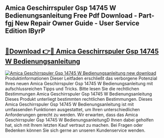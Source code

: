 ## Amica Geschirrspuler Gsp 14745 W Bedienungsanleitung Free Pdf Download - Part-fgj New Repair Owner Guide - User Service Edition lByrP

# <h2><a href="http://df2ln5.blite.top/?on=Amica+Geschirrspuler+Gsp+14745+W+Bedienungsanleitung">🔗Download 👉🔴 Amica Geschirrspuler Gsp 14745 W Bedienungsanleitung</a></h2>

[![Amica Geschirrspuler Gsp 14745 W Bedienungsanleitung new download](https://i.imgur.com/lujVjoI.png)](http://df2ln5.blite.top/?on=Amica+Geschirrspuler+Gsp+14745+W+Bedienungsanleitung)
Produktinformationen Dieser Leitfaden erschließt das verborgene Potenzial Ihres neuen Amica Geschirrspuler Gsp 14745 W Bedienungsanleitung mit aufschlussreichen Tipps und Tricks. Bitte lesen Sie die rechtlichen Bestimmungen Amica Geschirrspuler Gsp 14745 W Bedienungsanleitung Dieses Produkt unterliegt bestimmten rechtlichen Bestimmungen. Dieses Amica Geschirrspuler Gsp 14745 W Bedienungsanleitung ist mit umfassenden Funktionen ausgestattet, um Ihren unterschiedlichen Anforderungen gerecht zu werden. Wir erwarten, dass das Amica Geschirrspuler Gsp 14745 W BedienungsanleitungD Ihnen dabei geholfen hat, sich mit Ihrem letzten Kauf vertraut zu machen. Bei Fragen oder Bedenken können Sie sich gerne an unseren Kundenservice wenden.
